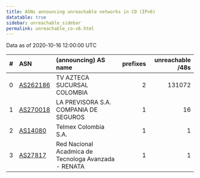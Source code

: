 ```yaml
---
title: ASNs announcing unreachable networks in CO (IPv6)
datatable: true
sidebar: unreachable_sidebar
permalink: unreachable_co-v6.html
---
```


Data as of 2020-10-16 12:00:00 UTC


<div class="datatable-begin"></div>

|   # | ASN                                      | (announcing) AS name                                 |   prefixes |   unreachable /48s |
|----:|:-----------------------------------------|:-----------------------------------------------------|-----------:|-------------------:|
|   0 | [AS262186](unreachable_AS262186-v6.html) | TV AZTECA SUCURSAL COLOMBIA                          |          2 |             131072 |
|   1 | [AS270018](unreachable_AS270018-v6.html) | LA PREVISORA S.A. COMPANIA DE SEGUROS                |          1 |                 16 |
|   2 | [AS14080](unreachable_AS14080-v6.html)   | Telmex Colombia S.A.                                 |          1 |                  1 |
|   3 | [AS27817](unreachable_AS27817-v6.html)   | Red Nacional Acadmica de Tecnologa Avanzada - RENATA |          1 |                  1 |

<div class="datatable-end"></div>
